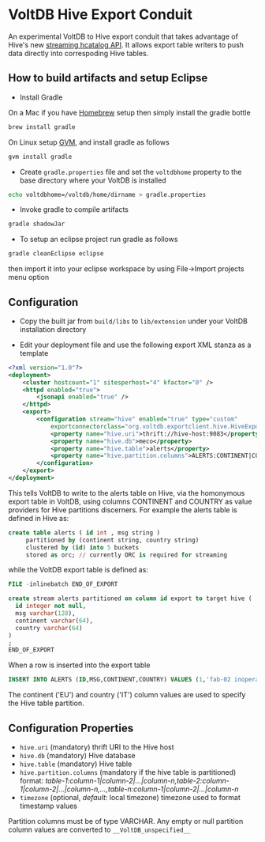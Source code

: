 # VoltDB Hive Export Conduit

An experimental VoltDB to Hive export conduit that takes advantage of Hive's new [streaming
hcatalog API](https://cwiki.apache.org/confluence/display/Hive/Streaming+Data+Ingest). It
allows export table writers to push data directly into correspoding Hive tables.

## How to build artifacts and setup Eclipse

* Install Gradle

On a Mac if you have [Homebrew](http://brew.sh/) setup then simply install the gradle bottle

```bash
brew install gradle
```

On Linux setup [GVM](http://gvmtool.net/), and install gradle as follows

```bash
gvm install gradle
```

* Create `gradle.properties` file and set the `voltdbhome` property
   to the base directory where your VoltDB is installed

```bash
echo voltdbhome=/voltdb/home/dirname > gradle.properties
```

* Invoke gradle to compile artifacts

```bash
gradle shadowJar
```

* To setup an eclipse project run gradle as follows

```bash
gradle cleanEclipse eclipse
```
then import it into your eclipse workspace by using File->Import projects menu option

## Configuration

* Copy the built jar from `build/libs` to `lib/extension` under your VoltDB installation directory

* Edit your deployment file and use the following export XML stanza as a template

```xml
<?xml version="1.0"?>
<deployment>
    <cluster hostcount="1" sitesperhost="4" kfactor="0" />
    <httpd enabled="true">
        <jsonapi enabled="true" />
    </httpd>
    <export>
        <configuration stream="hive" enabled="true" type="custom"
            exportconnectorclass="org.voltdb.exportclient.hive.HiveExportClient">
            <property name="hive.uri">thrift://hive-host:9083</property>
            <property name="hive.db">meco</property>
            <property name="hive.table">alerts</property>
            <property name="hive.partition.columns">ALERTS:CONTINENT|COUNTRY</property>
        </configuration>
    </export>
</deployment>
```

This tells VoltDB to write to the alerts table on Hive, via the
homonymous export table in VoltDB, using columns CONTINENT and COUNTRY
as value providers for Hive partitions discerners. For example the
alerts table is defined in Hive as:

```sql
create table alerts ( id int , msg string )
     partitioned by (continent string, country string)
     clustered by (id) into 5 buckets
     stored as orc; // currently ORC is required for streaming
```

while the VoltDB export table is defined as:

```sql
FILE -inlinebatch END_OF_EXPORT

create stream alerts partitioned on column id export to target hive (
  id integer not null,
  msg varchar(128),
  continent varchar(64),
  country varchar(64)
)
;
END_OF_EXPORT
```

When a row is inserted into the export table

```sql
INSERT INTO ALERTS (ID,MSG,CONTINENT,COUNTRY) VALUES (1,'fab-02 inoperable','EU','IT');
```

The continent ('EU') and country ('IT') column values are used to
specify the Hive table partition.

## Configuration Properties

- `hive.uri` (mandatory) thrift URI to the Hive host
- `hive.db`  (mandatory) Hive database
- `hive.table` (mandatory) Hive table
- `hive.partition.columns` (mandatory if the hive table is partitioned) format: _table-1:column-1|column-2|...|column-n,table-2:column-1|column-2|...|column-n,...,table-n:column-1|column-2|...|column-n_
- `timezone` (optional, _default:_ local timezone) timezone used to format timestamp values

Partition columns must be of type VARCHAR. Any empty or null partition column values are converted to `__VoltDB_unspecified__`
